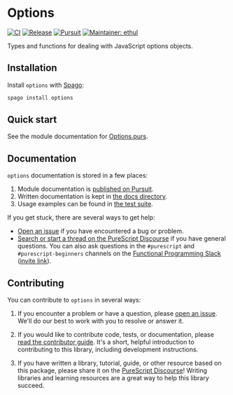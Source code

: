 # Options

[![CI](https://github.com/purescript-contrib/purescript-options/workflows/CI/badge.svg?branch=main)](https://github.com/purescript-contrib/purescript-options/actions?query=workflow%3ACI+branch%3Amain)
[![Release](https://img.shields.io/github/release/purescript-contrib/purescript-options.svg)](https://github.com/purescript-contrib/purescript-options/releases)
[![Pursuit](https://pursuit.purescript.org/packages/purescript-options/badge)](https://pursuit.purescript.org/packages/purescript-options)
[![Maintainer: ethul](https://img.shields.io/badge/maintainer-ethul-teal.svg)](https://github.com/ethul)

Types and functions for dealing with JavaScript options objects.

## Installation

Install `options` with [Spago](https://github.com/purescript/spago):

```sh
spago install options
```

## Quick start

See the module documentation for [Options.purs](./src/Data/Options.purs).

## Documentation

`options` documentation is stored in a few places:

1. Module documentation is [published on Pursuit](https://pursuit.purescript.org/packages/purescript-options).
2. Written documentation is kept in [the docs directory](./docs).
3. Usage examples can be found in [the test suite](./test).

If you get stuck, there are several ways to get help:

- [Open an issue](https://github.com/purescript-contrib/purescript-options/issues) if you have encountered a bug or problem.
- [Search or start a thread on the PureScript Discourse](https://discourse.purescript.org) if you have general questions. You can also ask questions in the `#purescript` and `#purescript-beginners` channels on the [Functional Programming Slack](https://functionalprogramming.slack.com) ([invite link](https://fpchat-invite.herokuapp.com/)).

## Contributing

You can contribute to `options` in several ways:

1. If you encounter a problem or have a question, please [open an issue](https://github.com/purescript-contrib/purescript-options/issues). We'll do our best to work with you to resolve or answer it.

2. If you would like to contribute code, tests, or documentation, please [read the contributor guide](./CONTRIBUTING.md). It's a short, helpful introduction to contributing to this library, including development instructions.

3. If you have written a library, tutorial, guide, or other resource based on this package, please share it on the [PureScript Discourse](https://discourse.purescript.org)! Writing libraries and learning resources are a great way to help this library succeed.
